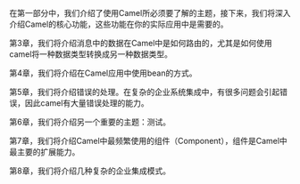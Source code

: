 在第一部分中，我们介绍了使用Camel所必须要了解的主题，接下来，我们将深入介绍Camel的核心功能，这些功能在你的实际应用中是需要的。

第3章，我们将介绍消息中的数据在Camel中是如何路由的，尤其是如何使用camel将一种数据类型转换成另一种数据类型。

第4章，我们将介绍在Camel应用中使用bean的方式。

第5章，我们将介绍错误的处理。在复杂的企业系统集成中，有很多问题会引起错误，因此camel有大量错误处理的能力。

第6章，我们将介绍另一个重要的主题：测试。

第7章，我们将介绍Camel中最频繁使用的组件（Component），组件是Camel中最主要的扩展能力。

第8章，我们将介绍几种复杂的企业集成模式。